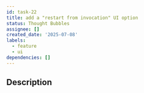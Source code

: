 ```yaml
---
id: task-22
title: add a "restart from invocation" UI option
status: Thought Bubbles
assignee: []
created_date: '2025-07-08'
labels:
  - feature
  - ui
dependencies: []
---
```


## Description
